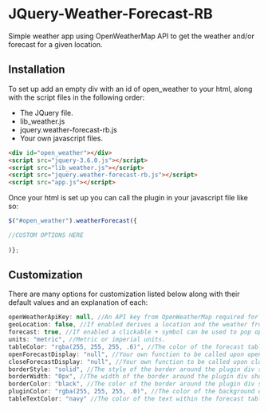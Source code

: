 # JQuery-Weather-Forecast-RB
 
Simple weather app using OpenWeatherMap API to get the weather and/or forecast for a given location.

## Installation

To set up add an empty div with an id of open_weather to your html, along with the script files in the following order:
- The JQuery file.
- lib_weather.js
- jquery.weather-forecast-rb.js
- Your own javascript files.

```html
<div id="open_weather"></div>
<script src="jquery-3.6.0.js"></script>
<script src="lib_weather.js"></script>
<script src="jquery.weather-forecast-rb.js"></script>
<script src="app.js"></script>
```


Once your html is set up you can call the plugin in your javascript file like so:
```javascript
$("#open_weather").weatherForecast({

//CUSTOM OPTIONS HERE
 
)};
```

## Customization
There are many options for customization listed below along with their default values and an explanation of each:
```javascript
openWeatherApiKey: null, //An API key from OpenWeatherMap required for the plugin to get the weather information.
geoLocation: false, //If enabled derives a location and the weather from the users position data instead of entering a location manually.
forecast: true, //If enabled a clickable + symbol can be used to pop open a table containing forecast information.
units: "metric", //Metric or imperial units.
tableColor: "rgba(255, 255, 255, .6)", //The color of the forecast table.
openForecastDisplay: "null", //Your own function to be called upon opening the forecast table.
closeForecastDisplay: "null", //Your own function to be called upon closing the forecast table.
borderStyle: "solid", //The style of the border around the plugin div should you choose to use one.
borderWidth: "0px", //The width of the border around the plugin div should you choose to use one.
borderColor: "black", //The color of the border around the plugin div should you choose to use one.
pluginColor: "rgba(255, 255, 255, .0)", //The color of the background of the plugin div element.
tableTextColor: "navy" //The color of the text within the forecast table. 
```
